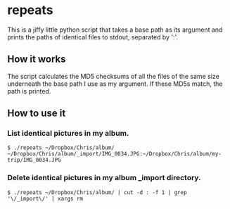 repeats
=======

This is a jiffy little python script that takes a base path as its argument and prints the paths of identical files to stdout, separated by ':'.

How it works
------------

The script calculates the MD5 checksums of all the files of the same size underneath the base path I use as my argument. If these MD5s match, the path is printed.

How to use it
-------------
### List identical pictures in my album.
    $ ./repeats ~/Dropbox/Chris/album/
    ~/Dropbox/Chris/album/_import/IMG_0034.JPG:~/Dropbox/Chris/album/my-trip/IMG_0034.JPG

### Delete identical pictures in my album _import directory.
    $ ./repeats ~/Dropbox/Chris/album/ | cut -d : -f 1 | grep '\/_import\/' | xargs rm

